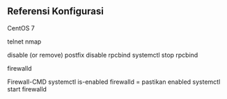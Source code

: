 ## Referensi Konfigurasi

CentOS 7

telnet
nmap

disable (or remove) postfix
disable rpcbind
systemctl stop rpcbind

firewalld


Firewall-CMD
systemctl is-enabled firewalld = pastikan enabled
systemctl start firewalld


